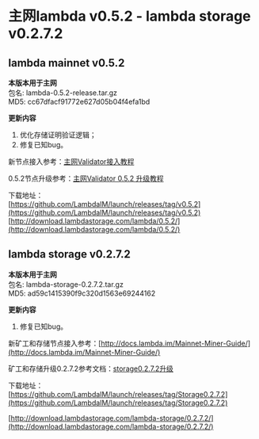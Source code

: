 # 主网lambda v0.5.2 - lambda storage v0.2.7.2

## lambda mainnet v0.5.2

**本版本用于主网**    
包名: lambda-0.5.2-release.tar.gz   
MD5: cc67dfacf91772e627d05b04f4efa1bd  

**更新内容**   
1. 优化存储证明验证逻辑；  
2. 修复已知bug。  


新节点接入参考：[主网Validator接入教程](http://docs.lambda.im/Mainnet-Validator-Guide/)   

0.5.2节点升级参考：[主网Validator 0.5.2 升级教程](http://docs.lambda.im/Mainnet-Validator-Upgrade-Guide/)

下载地址：  
[https://github.com/LambdaIM/launch/releases/tag/v0.5.2](https://github.com/LambdaIM/launch/releases/tag/v0.5.2)  
[http://download.lambdastorage.com/lambda/0.5.2/](http://download.lambdastorage.com/lambda/0.5.2/)

## lambda storage v0.2.7.2

**本版本用于主网**    
包名: lambda-storage-0.2.7.2.tar.gz  
MD5: ad59c1415390f9c320d1563e69244162

**更新内容**   
1. 修复已知bug。   


新矿工和存储节点接入参考：[http://docs.lambda.im/Mainnet-Miner-Guide/](http://docs.lambda.im/Mainnet-Miner-Guide/)   

矿工和存储升级0.2.7.2参考文档：[storage0.2.7.2升级](http://docs.lambda.im/Mainnet-Store-Upgrade/)  

下载地址：   
[https://github.com/LambdaIM/launch/releases/tag/Storage0.2.7.2](https://github.com/LambdaIM/launch/releases/tag/Storage0.2.7.2)

[http://download.lambdastorage.com/lambda-storage/0.2.7.2/](http://download.lambdastorage.com/lambda-storage/0.2.7.2/)